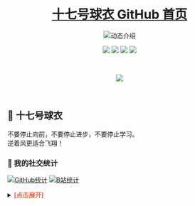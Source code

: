 <p align="center">
  <h1 align="center"><a href="https://github.com/zhang-bcxb">十七号球衣 GitHub 首页</a></h1>
</p>

<p align="center">
  <img src="https://readme-typing-svg.demolab.com/?lines=大家好，我是十七号球衣;欢迎来到我的 GitHub!&font=Fira%20Code&center=true&width=380&height=50&duration=4000&pause=1000" alt="动态介绍">
</p>

<p align="center">
  <img src="https://img.shields.io/static/v1?label=Program&message=Vue&color=blue"/>
  <img src="https://img.shields.io/static/v1?label=Language&message=JavaScript&color=yellow"/>
  <a href="https://space.bilibili.com/480675294"><img src="https://img.shields.io/static/v1?label=Video&message=Bilibili&color=pink"/></a>
  <a href="https://mp.weixin.qq.com/s/NfkT7BvdkNDLCcbmyl0AMg
"><img src="https://img.shields.io/static/v1?label=Blog&message=WeChat&color=green"/></a>
</p>
<br>

<p align="center">
<img  src="https://moe-counter.glitch.me/get/@:iitbt?theme=rule33">
</p>
<br>

## 🧸 十七号球衣
不要停止向前，不要停止进步，不要停止学习。<br>
逆着风更适合飞翔！<br>

### 💞 我的社交统计
[![GitHub统计](https://stats.justsong.cn/api/github?username=iitbt&theme=dark&lang=zh-CN)](https://github.com/iitbt)
[![B站统计](https://stats.justsong.cn/api/bilibili/?id=480675294&theme=dark&lang=zh-CN)](https://space.bilibili.com/480675294)
<br>


<details>
  <summary><strong style="color:#e96443;">[点击展开] </strong></summary>
  <img align="center" src="img/微信17.jpg" alt="微信赞赏" width="30%">
  <img align="center" src="img/支付宝17.jpg" alt="支付宝赞赏" width="30%">
</details>
